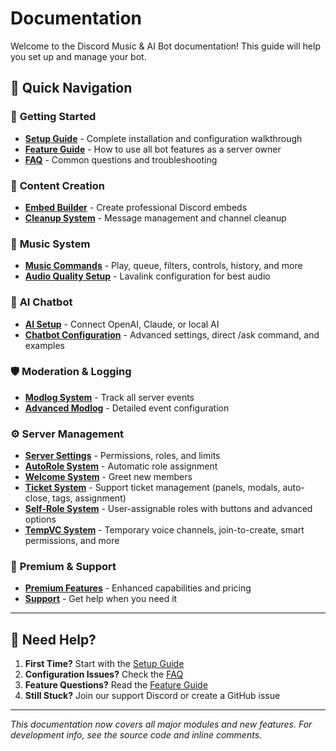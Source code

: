 # Documentation

Welcome to the Discord Music & AI Bot documentation! This guide will help you set up and manage your bot.

## 📖 Quick Navigation

### 🚀 **Getting Started**
- **[Setup Guide](SETUP_GUIDE.md)** - Complete installation and configuration walkthrough
- **[Feature Guide](FEATURES.md)** - How to use all bot features as a server owner
- **[FAQ](FAQ.md)** - Common questions and troubleshooting

### 🎨 **Content Creation**
- **[Embed Builder](EMBED_BUILDER.md)** - Create professional Discord embeds
- **[Cleanup System](CLEANUP_SYSTEM.md)** - Message management and channel cleanup

### 🎵 **Music System**
- **[Music Commands](FEATURES.md#-music-system)** - Play, queue, filters, controls, history, and more
- **[Audio Quality Setup](SETUP_GUIDE.md#-step-4-music-server-setup)** - Lavalink configuration for best audio

### 🤖 **AI Chatbot**
- **[AI Setup](FEATURES.md#-ai-chatbot)** - Connect OpenAI, Claude, or local AI
- **[Chatbot Configuration](CHATBOT_MODULE.md)** - Advanced settings, direct /ask command, and examples

### 🛡️ **Moderation & Logging**
- **[Modlog System](FEATURES.md#-moderation--logging)** - Track all server events
- **[Advanced Modlog](MODLOG_DOCUMENTATION.md)** - Detailed event configuration

### ⚙️ **Server Management**
- **[Server Settings](FEATURES.md#-server-management)** - Permissions, roles, and limits
- **[AutoRole System](AUTOROLE_SYSTEM.md)** - Automatic role assignment
- **[Welcome System](WELCOME_SYSTEM.md)** - Greet new members
- **[Ticket System](TICKET_SYSTEM_DOCUMENTATION.md)** - Support ticket management (panels, modals, auto-close, tags, assignment)
- **[Self-Role System](SELFROLE_DOCUMENTATION.md)** - User-assignable roles with buttons and advanced options
- **[TempVC System](TEMPVC_SYSTEM.md)** - Temporary voice channels, join-to-create, smart permissions, and more

### 💎 **Premium & Support**
- **[Premium Features](PREMIUM.md)** - Enhanced capabilities and pricing
- **[Support](FAQ.md#-still-need-help)** - Get help when you need it

---

## 🏢 Need Help?

1. **First Time?** Start with the [Setup Guide](SETUP_GUIDE.md)
2. **Configuration Issues?** Check the [FAQ](FAQ.md)
3. **Feature Questions?** Read the [Feature Guide](FEATURES.md)
4. **Still Stuck?** Join our support Discord or create a GitHub issue

---

*This documentation now covers all major modules and new features. For development info, see the source code and inline comments.*
